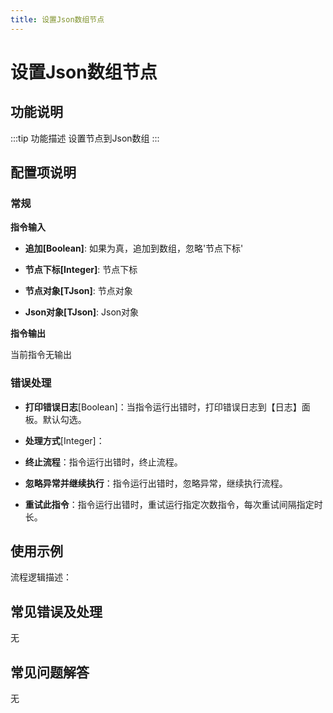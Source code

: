```yaml
---
title: 设置Json数组节点
---
```


# 设置Json数组节点

## 功能说明

:::tip 功能描述
设置节点到Json数组
:::

## 配置项说明

### 常规

**指令输入**

- **追加[Boolean]**: 如果为真，追加到数组，忽略'节点下标'

- **节点下标[Integer]**: 节点下标

- **节点对象[TJson]**: 节点对象

- **Json对象[TJson]**: Json对象


**指令输出**

当前指令无输出

### 错误处理

- **打印错误日志**[Boolean]：当指令运行出错时，打印错误日志到【日志】面板。默认勾选。

- **处理方式**[Integer]：

 - **终止流程**：指令运行出错时，终止流程。

 - **忽略异常并继续执行**：指令运行出错时，忽略异常，继续执行流程。

 - **重试此指令**：指令运行出错时，重试运行指定次数指令，每次重试间隔指定时长。

## 使用示例

流程逻辑描述：

## 常见错误及处理

无

## 常见问题解答

无

